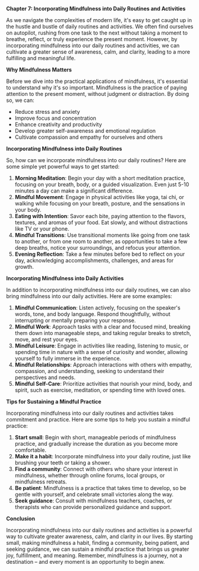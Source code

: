 <p><strong>Chapter 7: Incorporating Mindfulness into Daily Routines and Activities</strong></p>

<p>As we navigate the complexities of modern life, it's easy to get caught up in the hustle and bustle of daily routines and activities. We often find ourselves on autopilot, rushing from one task to the next without taking a moment to breathe, reflect, or truly experience the present moment. However, by incorporating mindfulness into our daily routines and activities, we can cultivate a greater sense of awareness, calm, and clarity, leading to a more fulfilling and meaningful life.</p>

<p><strong>Why Mindfulness Matters</strong></p>

<p>Before we dive into the practical applications of mindfulness, it's essential to understand why it's so important. Mindfulness is the practice of paying attention to the present moment, without judgment or distraction. By doing so, we can:</p>

<ul>
<li>Reduce stress and anxiety</li>
<li>Improve focus and concentration</li>
<li>Enhance creativity and productivity</li>
<li>Develop greater self-awareness and emotional regulation</li>
<li>Cultivate compassion and empathy for ourselves and others</li>
</ul>

<p><strong>Incorporating Mindfulness into Daily Routines</strong></p>

<p>So, how can we incorporate mindfulness into our daily routines? Here are some simple yet powerful ways to get started:</p>

<ol>
<li><strong>Morning Meditation</strong>: Begin your day with a short meditation practice, focusing on your breath, body, or a guided visualization. Even just 5-10 minutes a day can make a significant difference.</li>
<li><strong>Mindful Movement</strong>: Engage in physical activities like yoga, tai chi, or walking while focusing on your breath, posture, and the sensations in your body.</li>
<li><strong>Eating with Intention</strong>: Savor each bite, paying attention to the flavors, textures, and aromas of your food. Eat slowly, and without distractions like TV or your phone.</li>
<li><strong>Mindful Transitions</strong>: Use transitional moments like going from one task to another, or from one room to another, as opportunities to take a few deep breaths, notice your surroundings, and refocus your attention.</li>
<li><strong>Evening Reflection</strong>: Take a few minutes before bed to reflect on your day, acknowledging accomplishments, challenges, and areas for growth.</li>
</ol>

<p><strong>Incorporating Mindfulness into Daily Activities</strong></p>

<p>In addition to incorporating mindfulness into our daily routines, we can also bring mindfulness into our daily activities. Here are some examples:</p>

<ol>
<li><strong>Mindful Communication</strong>: Listen actively, focusing on the speaker's words, tone, and body language. Respond thoughtfully, without interrupting or mentally preparing your response.</li>
<li><strong>Mindful Work</strong>: Approach tasks with a clear and focused mind, breaking them down into manageable steps, and taking regular breaks to stretch, move, and rest your eyes.</li>
<li><strong>Mindful Leisure</strong>: Engage in activities like reading, listening to music, or spending time in nature with a sense of curiosity and wonder, allowing yourself to fully immerse in the experience.</li>
<li><strong>Mindful Relationships</strong>: Approach interactions with others with empathy, compassion, and understanding, seeking to understand their perspectives and needs.</li>
<li><strong>Mindful Self-Care</strong>: Prioritize activities that nourish your mind, body, and spirit, such as exercise, meditation, or spending time with loved ones.</li>
</ol>

<p><strong>Tips for Sustaining a Mindful Practice</strong></p>

<p>Incorporating mindfulness into our daily routines and activities takes commitment and practice. Here are some tips to help you sustain a mindful practice:</p>

<ol>
<li><strong>Start small</strong>: Begin with short, manageable periods of mindfulness practice, and gradually increase the duration as you become more comfortable.</li>
<li><strong>Make it a habit</strong>: Incorporate mindfulness into your daily routine, just like brushing your teeth or taking a shower.</li>
<li><strong>Find a community</strong>: Connect with others who share your interest in mindfulness, whether through online forums, local groups, or mindfulness retreats.</li>
<li><strong>Be patient</strong>: Mindfulness is a practice that takes time to develop, so be gentle with yourself, and celebrate small victories along the way.</li>
<li><strong>Seek guidance</strong>: Consult with mindfulness teachers, coaches, or therapists who can provide personalized guidance and support.</li>
</ol>

<p><strong>Conclusion</strong></p>

<p>Incorporating mindfulness into our daily routines and activities is a powerful way to cultivate greater awareness, calm, and clarity in our lives. By starting small, making mindfulness a habit, finding a community, being patient, and seeking guidance, we can sustain a mindful practice that brings us greater joy, fulfillment, and meaning. Remember, mindfulness is a journey, not a destination – and every moment is an opportunity to begin anew.</p>
